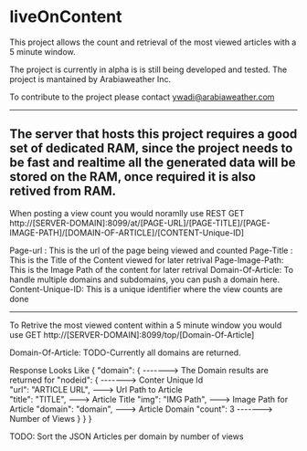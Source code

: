 liveOnContent
=============

This project allows the count and retrieval of the most viewed articles with a 5 minute window.

The project is currently in alpha is is still being developed and tested. The project is mantained by Arabiaweather Inc. 

To contribute to the project please contact ywadi@arabiaweather.com 

----------------------------------------------------------------------
The server that hosts this project requires a good set of dedicated RAM, since the project needs to be fast and realtime all the generated data will be stored on the RAM, once required it is also retived from RAM. 
----------------------------------------------------------------------
When posting a view count you would noramlly use REST GET
http://[SERVER-DOMAIN]:8099/at/[PAGE-URL]/[PAGE-TITLE]/[PAGE-IMAGE-PATH]/[DOMAIN-OF-ARTICLE]/[CONTENT-Unique-ID]

Page-url : This is the url of the page being viewed and counted 
Page-Title : This is the Title of the Content viewed for later retrival 
Page-Image-Path: This is the Image Path of the content for later retrival 
Domain-Of-Article: To handle multiple domains and subdomains, you can push a domain here. 
Content-Unique-ID: This is a unique identifier where the view counts are done 

----------------------------------------------------------------------
To Retrive the most viewed content within a 5 minute window you would use GET 
http://[SERVER-DOMAIN]:8099/top/[Domain-Of-Article]

Domain-Of-Article: TODO-Currently all domains are returned. 

Response Looks Like 
{
  "domain": {           -------> The Domain results are returned for 
    "nodeid": {         -------> Conter Unique Id  
      "url": "ARTICLE URL", ---> Url Path to Article    
      "title": "TITLE",     ---> Article Title 
      "img": "IMG Path",    ---> Image Path for Article 
      "domain": "domain",   ---> Article Domain 
      "count": 3        -------> Number of Views 
    }
  }
}

TODO:  Sort the JSON Articles per domain by number of views 


